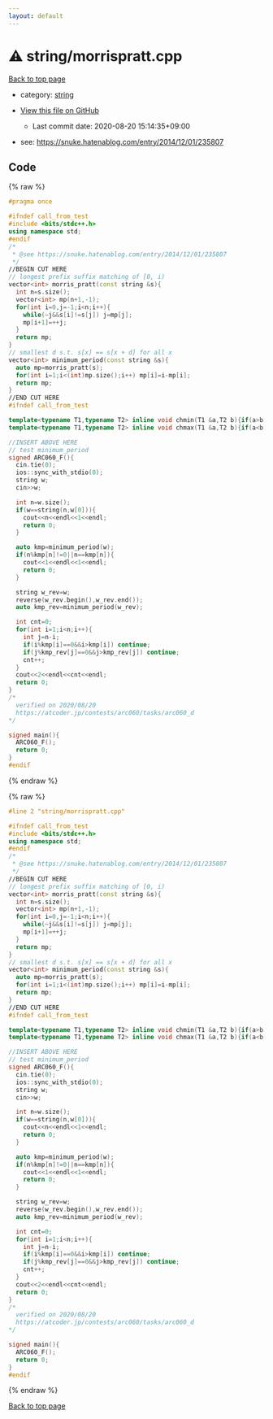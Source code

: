 ```yaml
---
layout: default
---
```


<!-- mathjax config similar to math.stackexchange -->
<script type="text/javascript" async
  src="https://cdnjs.cloudflare.com/ajax/libs/mathjax/2.7.5/MathJax.js?config=TeX-MML-AM_CHTML">
</script>
<script type="text/x-mathjax-config">
  MathJax.Hub.Config({
    TeX: { equationNumbers: { autoNumber: "AMS" }},
    tex2jax: {
      inlineMath: [ ['$','$'] ],
      processEscapes: true
    },
    "HTML-CSS": { matchFontHeight: false },
    displayAlign: "left",
    displayIndent: "2em"
  });
</script>

<script type="text/javascript" src="https://cdnjs.cloudflare.com/ajax/libs/jquery/3.4.1/jquery.min.js"></script>
<script src="https://cdn.jsdelivr.net/npm/jquery-balloon-js@1.1.2/jquery.balloon.min.js" integrity="sha256-ZEYs9VrgAeNuPvs15E39OsyOJaIkXEEt10fzxJ20+2I=" crossorigin="anonymous"></script>
<script type="text/javascript" src="../../assets/js/copy-button.js"></script>
<link rel="stylesheet" href="../../assets/css/copy-button.css" />


# :warning: string/morrispratt.cpp

<a href="../../index.html">Back to top page</a>

* category: <a href="../../index.html#b45cffe084dd3d20d928bee85e7b0f21">string</a>
* <a href="{{ site.github.repository_url }}/blob/master/string/morrispratt.cpp">View this file on GitHub</a>
    - Last commit date: 2020-08-20 15:14:35+09:00


* see: <a href="https://snuke.hatenablog.com/entry/2014/12/01/235807">https://snuke.hatenablog.com/entry/2014/12/01/235807</a>


## Code

<a id="unbundled"></a>
{% raw %}
```cpp
#pragma once

#ifndef call_from_test
#include <bits/stdc++.h>
using namespace std;
#endif
/*
 * @see https://snuke.hatenablog.com/entry/2014/12/01/235807
 */
//BEGIN CUT HERE
// longest prefix suffix matching of [0, i)
vector<int> morris_pratt(const string &s){
  int n=s.size();
  vector<int> mp(n+1,-1);
  for(int i=0,j=-1;i<n;i++){
    while(~j&&s[i]!=s[j]) j=mp[j];
    mp[i+1]=++j;
  }
  return mp;
}
// smallest d s.t. s[x] == s[x + d] for all x
vector<int> minimum_period(const string &s){
  auto mp=morris_pratt(s);
  for(int i=1;i<(int)mp.size();i++) mp[i]=i-mp[i];
  return mp;
}
//END CUT HERE
#ifndef call_from_test

template<typename T1,typename T2> inline void chmin(T1 &a,T2 b){if(a>b) a=b;}
template<typename T1,typename T2> inline void chmax(T1 &a,T2 b){if(a<b) a=b;}

//INSERT ABOVE HERE
// test minimum_period
signed ARC060_F(){
  cin.tie(0);
  ios::sync_with_stdio(0);
  string w;
  cin>>w;

  int n=w.size();
  if(w==string(n,w[0])){
    cout<<n<<endl<<1<<endl;
    return 0;
  }

  auto kmp=minimum_period(w);
  if(n%kmp[n]!=0||n==kmp[n]){
    cout<<1<<endl<<1<<endl;
    return 0;
  }

  string w_rev=w;
  reverse(w_rev.begin(),w_rev.end());
  auto kmp_rev=minimum_period(w_rev);

  int cnt=0;
  for(int i=1;i<n;i++){
    int j=n-i;
    if(i%kmp[i]==0&&i>kmp[i]) continue;
    if(j%kmp_rev[j]==0&&j>kmp_rev[j]) continue;
    cnt++;
  }
  cout<<2<<endl<<cnt<<endl;
  return 0;
}
/*
  verified on 2020/08/20
  https://atcoder.jp/contests/arc060/tasks/arc060_d
*/

signed main(){
  ARC060_F();
  return 0;
}
#endif

```
{% endraw %}

<a id="bundled"></a>
{% raw %}
```cpp
#line 2 "string/morrispratt.cpp"

#ifndef call_from_test
#include <bits/stdc++.h>
using namespace std;
#endif
/*
 * @see https://snuke.hatenablog.com/entry/2014/12/01/235807
 */
//BEGIN CUT HERE
// longest prefix suffix matching of [0, i)
vector<int> morris_pratt(const string &s){
  int n=s.size();
  vector<int> mp(n+1,-1);
  for(int i=0,j=-1;i<n;i++){
    while(~j&&s[i]!=s[j]) j=mp[j];
    mp[i+1]=++j;
  }
  return mp;
}
// smallest d s.t. s[x] == s[x + d] for all x
vector<int> minimum_period(const string &s){
  auto mp=morris_pratt(s);
  for(int i=1;i<(int)mp.size();i++) mp[i]=i-mp[i];
  return mp;
}
//END CUT HERE
#ifndef call_from_test

template<typename T1,typename T2> inline void chmin(T1 &a,T2 b){if(a>b) a=b;}
template<typename T1,typename T2> inline void chmax(T1 &a,T2 b){if(a<b) a=b;}

//INSERT ABOVE HERE
// test minimum_period
signed ARC060_F(){
  cin.tie(0);
  ios::sync_with_stdio(0);
  string w;
  cin>>w;

  int n=w.size();
  if(w==string(n,w[0])){
    cout<<n<<endl<<1<<endl;
    return 0;
  }

  auto kmp=minimum_period(w);
  if(n%kmp[n]!=0||n==kmp[n]){
    cout<<1<<endl<<1<<endl;
    return 0;
  }

  string w_rev=w;
  reverse(w_rev.begin(),w_rev.end());
  auto kmp_rev=minimum_period(w_rev);

  int cnt=0;
  for(int i=1;i<n;i++){
    int j=n-i;
    if(i%kmp[i]==0&&i>kmp[i]) continue;
    if(j%kmp_rev[j]==0&&j>kmp_rev[j]) continue;
    cnt++;
  }
  cout<<2<<endl<<cnt<<endl;
  return 0;
}
/*
  verified on 2020/08/20
  https://atcoder.jp/contests/arc060/tasks/arc060_d
*/

signed main(){
  ARC060_F();
  return 0;
}
#endif

```
{% endraw %}

<a href="../../index.html">Back to top page</a>

